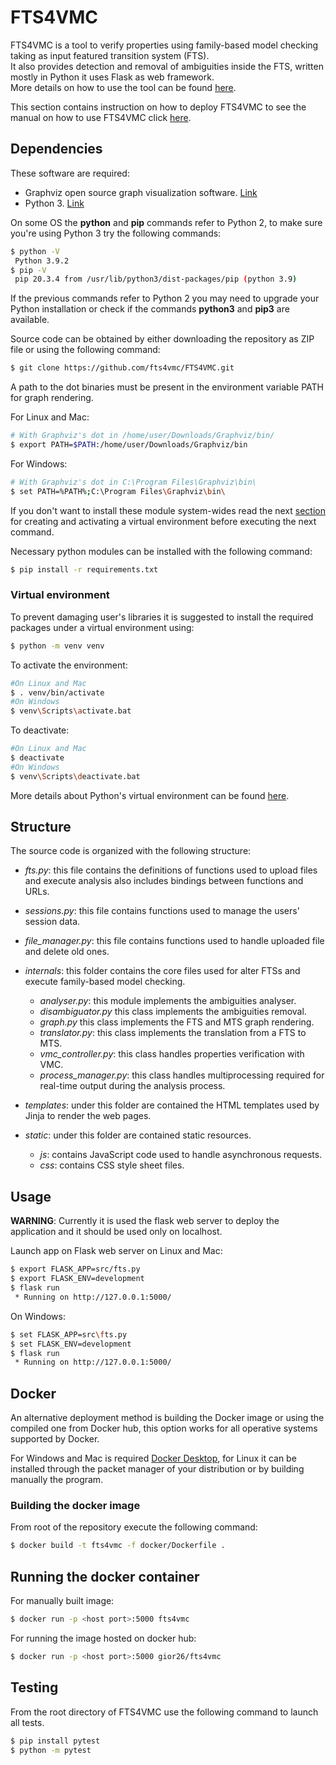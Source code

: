 # FTS4VMC #

FTS4VMC is a tool to verify properties using family-based model checking taking as input featured transition system (FTS).  
It also provides detection and removal of ambiguities inside the FTS, written mostly in Python it uses Flask as web framework.  
More details on how to use the tool can be found [here](https://github.com/fts4vmc/FTS4VMC/blob/master/MANUAL.md "User manual").

This section contains instruction on how to deploy FTS4VMC to see the manual on how to use FTS4VMC click [here](MANUAL.md).

## Dependencies ##

These software are required:

+ Graphviz open source graph visualization software. [Link](https://graphviz.org/download/ "Graphviz")
+ Python 3. [Link](https://www.python.org/downloads/ "Python 3")

On some OS the **python** and **pip** commands refer to Python 2, to make sure you're using Python 3 try the following commands:
```bash
$ python -V
 Python 3.9.2
$ pip -V
 pip 20.3.4 from /usr/lib/python3/dist-packages/pip (python 3.9)
```
If the previous commands refer to Python 2 you may need to upgrade your Python installation or check if the commands **python3** and **pip3** are available.

Source code can be obtained by either downloading the repository as ZIP file or using the following command:
```bash
$ git clone https://github.com/fts4vmc/FTS4VMC.git
```

A path to the dot binaries must be present in the environment variable PATH for graph rendering.  

For Linux and Mac:
```bash
# With Graphviz's dot in /home/user/Downloads/Graphviz/bin/
$ export PATH=$PATH:/home/user/Downloads/Graphviz/bin
```
For Windows:
```bash
# With Graphviz's dot in C:\Program Files\Graphviz\bin\
$ set PATH=%PATH%;C:\Program Files\Graphviz\bin\
```
If you don't want to install these module system-wides read the next [section](#virtual-environment) for creating and activating a virtual environment before executing the next command.

Necessary python modules can be installed with the following command:
```bash
$ pip install -r requirements.txt
```

### Virtual environment ###

To prevent damaging user's libraries it is suggested to install the required packages under a virtual environment using:
```bash
$ python -m venv venv
```

To activate the environment:
```bash
#On Linux and Mac
$ . venv/bin/activate
#On Windows
$ venv\Scripts\activate.bat
```

To deactivate:
```bash
#On Linux and Mac
$ deactivate
#On Windows
$ venv\Scripts\deactivate.bat
```

More details about Python's virtual environment can be found [here](https://docs.python.org/3/library/venv.html "venv").

## Structure ##

The source code is organized with the following structure:

+ *fts.py*: this file contains the definitions of functions used to upload files and execute analysis also includes bindings between functions and URLs.
+ *sessions.py*: this file contains functions used to manage the users' session data.
+ *file_manager.py*: this file contains functions used to handle uploaded file and delete old ones.

+ *internals*: this folder contains the core files used for alter FTSs and execute family-based model checking.
	* *analyser.py*: this module implements the ambiguities analyser.
	* *disambiguator.py* this class implements the ambiguities removal.
	* *graph.py* this class implements the FTS and MTS graph rendering.
	* *translator.py*: this class implements the translation from a FTS to MTS.
	* *vmc_controller.py*: this class handles properties verification with VMC.
	* *process_manager.py*: this class handles multiprocessing required for real-time output during the analysis process.

+ *templates*: under this folder are contained the HTML templates used by Jinja to render the web pages.

+ *static*: under this folder are contained static resources.
	* *js*: contains JavaScript code used to handle asynchronous requests.
	* *css*: contains CSS style sheet files.


## Usage ##

**WARNING**: Currently it is used the flask web server to deploy the application and it should be used only on localhost.

Launch app on Flask web server on Linux and Mac:
```bash
$ export FLASK_APP=src/fts.py
$ export FLASK_ENV=development
$ flask run
 * Running on http://127.0.0.1:5000/
```

On Windows:
```bash
$ set FLASK_APP=src\fts.py
$ set FLASK_ENV=development
$ flask run
 * Running on http://127.0.0.1:5000/
```

## Docker ##

An alternative deployment method is building the Docker image or using the compiled one from Docker hub, this option works for all operative systems supported by Docker.  

For Windows and Mac is required [Docker Desktop](https://www.docker.com/products/docker-desktop), for Linux it can be installed through the packet manager of your distribution or by building manually the program.

### Building the docker image ###

From root of the repository execute the following command:

```bash
$ docker build -t fts4vmc -f docker/Dockerfile .
```

## Running the docker container ##

For manually built image:

```bash
$ docker run -p <host port>:5000 fts4vmc
```

For running the image hosted on docker hub:

```bash
$ docker run -p <host port>:5000 gior26/fts4vmc
```
## Testing ##

From the root directory of FTS4VMC use the following command to launch all tests.

```bash
$ pip install pytest
$ python -m pytest
```
